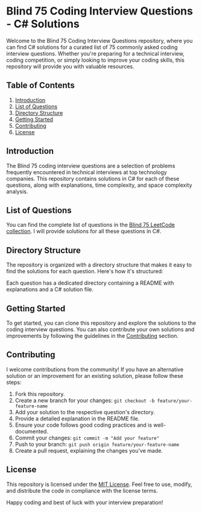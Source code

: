 # Blind 75 Coding Interview Questions - C# Solutions

Welcome to the Blind 75 Coding Interview Questions repository, where you can find C# solutions for a curated list of 75 commonly asked coding interview questions. Whether you're preparing for a technical interview, coding competition, or simply looking to improve your coding skills, this repository will provide you with valuable resources.

## Table of Contents
1. [Introduction](#introduction)
2. [List of Questions](#list-of-questions)
3. [Directory Structure](#directory-structure)
4. [Getting Started](#getting-started)
5. [Contributing](#contributing)
6. [License](#license)

## Introduction
The Blind 75 coding interview questions are a selection of problems frequently encountered in technical interviews at top technology companies. This repository contains solutions in C# for each of these questions, along with explanations, time complexity, and space complexity analysis.

## List of Questions
You can find the complete list of questions in the [Blind 75 LeetCode collection]([https://leetcode.com/list/5hm6y2x](https://leetcode.com/discuss/general-discussion/460599/blind-75-leetcode-questions)). I will provide solutions for all these questions in C#.

## Directory Structure
The repository is organized with a directory structure that makes it easy to find the solutions for each question. Here's how it's structured:

Each question has a dedicated directory containing a README with explanations and a C# solution file.

## Getting Started
To get started, you can clone this repository and explore the solutions to the coding interview questions. You can also contribute your own solutions and improvements by following the guidelines in the [Contributing](#contributing) section.

## Contributing
I welcome contributions from the community! If you have an alternative solution or an improvement for an existing solution, please follow these steps:

1. Fork this repository.
2. Create a new branch for your changes: `git checkout -b feature/your-feature-name`
3. Add your solution to the respective question's directory.
4. Provide a detailed explanation in the README file.
5. Ensure your code follows good coding practices and is well-documented.
6. Commit your changes: `git commit -m "Add your feature"`
7. Push to your branch: `git push origin feature/your-feature-name`
8. Create a pull request, explaining the changes you've made.

## License
This repository is licensed under the [MIT License](LICENSE). Feel free to use, modify, and distribute the code in compliance with the license terms.

Happy coding and best of luck with your interview preparation!



